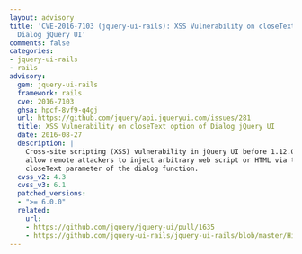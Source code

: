 ```yaml
---
layout: advisory
title: 'CVE-2016-7103 (jquery-ui-rails): XSS Vulnerability on closeText option of
  Dialog jQuery UI'
comments: false
categories:
- jquery-ui-rails
- rails
advisory:
  gem: jquery-ui-rails
  framework: rails
  cve: 2016-7103
  ghsa: hpcf-8vf9-q4gj
  url: https://github.com/jquery/api.jqueryui.com/issues/281
  title: XSS Vulnerability on closeText option of Dialog jQuery UI
  date: 2016-08-27
  description: |
    Cross-site scripting (XSS) vulnerability in jQuery UI before 1.12.0 might
    allow remote attackers to inject arbitrary web script or HTML via the
    closeText parameter of the dialog function.
  cvss_v2: 4.3
  cvss_v3: 6.1
  patched_versions:
  - ">= 6.0.0"
  related:
    url:
    - https://github.com/jquery/jquery-ui/pull/1635
    - https://github.com/jquery-ui-rails/jquery-ui-rails/blob/master/History.md#600
---
```

